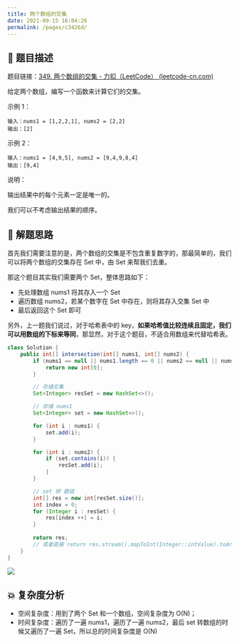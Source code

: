 ```yaml
---
title: 两个数组的交集
date: 2021-09-15 16:04:26
permalink: /pages/c3426d/
---
```


## 📃 题目描述

题目链接：[349. 两个数组的交集 - 力扣（LeetCode） (leetcode-cn.com)](https://leetcode-cn.com/problems/intersection-of-two-arrays/)

给定两个数组，编写一个函数来计算它们的交集。

示例 1：

```
输入：nums1 = [1,2,2,1], nums2 = [2,2]
输出：[2]
```

示例 2：

```
输入：nums1 = [4,9,5], nums2 = [9,4,9,8,4]
输出：[9,4]
```


说明：

输出结果中的每个元素一定是唯一的。

我们可以不考虑输出结果的顺序。

## 🔔 解题思路

首先我们需要注意的是，两个数组的交集是不包含重复数字的，那最简单的，我们可以将两个数组的交集存在 Set 中，由 Set 来帮我们去重。

那这个题目其实我们需要两个 Set，整体思路如下：

- 先处理数组 nums1 将其存入一个 Set
- 遍历数组 nums2，若某个数字在 Set 中存在，则将其存入交集 Set 中
- 最后返回这个 Set 即可

另外，上一题我们说过，对于哈希表中的 key，**如果哈希值比较连续且固定，我们可以用数组的下标来等同**，那显然，对于这个题目，不适合用数组来代替哈希表。


```java
class Solution {
    public int[] intersection(int[] nums1, int[] nums2) {
        if (nums1 == null || nums1.length == 0 || nums2 == null || nums2.length == 0) {
            return new int[0];
        }

        // 存储交集
        Set<Integer> resSet = new HashSet<>();

        // 存储 nums1
        Set<Integer> set = new HashSet<>();

        for (int i : nums1) {
            set.add(i);
        }

        for (int i : nums2) {
            if (set.contains(i)) {
                resSet.add(i);
            }
        }

        // set 转 数组
        int[] res = new int[resSet.size()];
        int index = 0;
        for (Integer i : resSet) {
            res[index ++] = i;
        }
        
        return res;
        // 或者直接 return res.stream().mapToInt(Integer::intValue).toArray();
    }
}
```

![](https://gitee.com/veal98/images/raw/master/img/20210915163114.png)

## 💥 复杂度分析

- 空间复杂度：用到了两个 Set 和一个数组，空间复杂度为 O(N)；
- 时间复杂度：遍历了一遍 nums1，遍历了一遍 nums2，最后 set 转数组的时候又遍历了一遍 Set，所以总的时间复杂度是 O(N)
